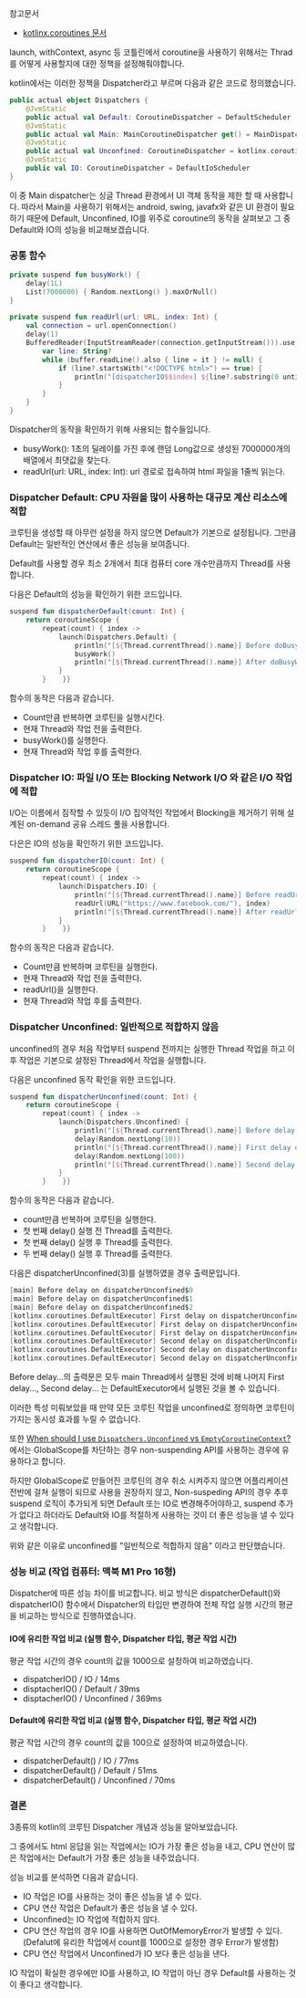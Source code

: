 참고문서
- [kotlinx.coroutines 문서](https://kotlinlang.org/docs/coroutines-overview.html)

launch, withContext, async 등 코틀린에서 coroutine을 사용하기 위해서는 Thrad를 어떻게 사용할지에 대한 정책을 설정해줘야합니다.

kotlin에서는 이러한 정책을 Dispatcher라고 부르며 다음과 같은 코드로 정의했습니다.

```kotlin
public actual object Dispatchers {
	@JvmStatic  
	public actual val Default: CoroutineDispatcher = DefaultScheduler
	@JvmStatic  
	public actual val Main: MainCoroutineDispatcher get() = MainDispatcherLoader.dispatcher
	@JvmStatic  
	public actual val Unconfined: CoroutineDispatcher = kotlinx.coroutines.Unconfined
	@JvmStatic  
	public val IO: CoroutineDispatcher = DefaultIoScheduler
}
```

이 중 Main dispatcher는 싱글 Thread 환경에서 UI 객체 동작을 제한 할 때 사용합니다. 따라서 Main을 사용하기 위해서는 android, swing, javafx와 같은 UI 환경이 필요하기 때문에 Default, Unconfined, IO를 위주로 coroutine의 동작을 살펴보고 그 중 Default와 IO의 성능을 비교해보겠습니다.

### 공통 함수
```kotlin
private suspend fun busyWork() {  
    delay(1L)  
    List(7000000) { Random.nextLong() }.maxOrNull()  
}  
  
private suspend fun readUrl(url: URL, index: Int) {  
    val connection = url.openConnection()  
    delay(1)  
    BufferedReader(InputStreamReader(connection.getInputStream())).use { buffer ->  
        var line: String?  
        while (buffer.readLine().also { line = it } != null) {  
            if (line?.startsWith("<!DOCTYPE html>") == true) {  
                println("[dispatcherIO$$index] ${line?.substring(0 until 15)}")  
            }  
        }  
    }  
}
```
Dispatcher의 동작을 확인하기 위해 사용되는 함수들입니다.
- busyWork(): 1초의 딜레이를 가진 후에 랜덤 Long값으로 생성된 7000000개의 배열에서 최댓값을 찾는다.
- readUrl(url: URL, index: Int): url 경로로 접속하여 html 파일을 1줄씩 읽는다.

### Dispatcher Default: CPU 자원을 많이 사용하는 대규모 계산 리소스에 적합
코루틴을 생성할 때 아무런 설정을 하지 않으면 Default가 기본으로 설정됩니다. 그만큼 Default는 일반적인 연산에서 좋은 성능을 보여줍니다.

Default를 사용할 경우 최소 2개에서 최대 컴퓨터 core 개수만큼까지 Thread를 사용합니다. 

다음은 Default의 성능을 확인하기 위한 코드입니다.
```kotlin
suspend fun dispatcherDefault(count: Int) {  
    return coroutineScope {  
        repeat(count) { index ->  
            launch(Dispatchers.Default) {  
                println("[${Thread.currentThread().name}] Before doBusyWork on dispatcherDefault$$index")  
                busyWork()  
                println("[${Thread.currentThread().name}] After doBusyWork on dispatcherDefault$$index")  
            }  
        }    }}
```

함수의 동작은 다음과 같습니다.
- Count만큼 반복하면 코루틴을 실행시킨다.
- 현재 Thread와 작업 전을 출력한다.
- busyWork()를 실행한다.
- 현재 Thread와 작업 후를 출력한다.

### Dispatcher IO: 파일 I/O 또는 Blocking Network I/O 와 같은 I/O 작업에 적합
I/O는 이름에서 짐작할 수 있듯이 I/O 집약적인 작업에서 Blocking을 제거하기 위해 설계된 on-demand 공유 스레드 풀을 사용합니다.

다은은 IO의 성능을 확인하기 위한 코드입니다.
```kotlin
suspend fun dispatcherIO(count: Int) {  
    return coroutineScope {  
        repeat(count) { index ->  
            launch(Dispatchers.IO) {  
                println("[${Thread.currentThread().name}] Before readUrl on dispatcherIO$$index")  
                readUrl(URL("https://www.facebook.com/"), index)
                println("[${Thread.currentThread().name}] After readUrl on dispatcherIO$${index}")  
            }  
        }    }}
```
함수의 동작은 다음과 같습니다.
- Count만큼 반복하며 코루틴을 실행한다.
- 현재 Thread와 작업 전을 출력한다.
- readUrl()을 실행한다.
- 현재 Thread와 작업 후를 출력한다.

### Dispatcher Unconfined: 일반적으로 적합하지 않음
unconfined의 경우 처음 작업부터 suspend 전까지는 실행한 Thread 작업을 하고 이후 작업은 기본으로 설정된 Thread에서 작업을 실행합니다.

다음은 unconfined 동작 확인을 위한 코드입니다.
```kotlin
suspend fun dispatcherUnconfined(count: Int) {  
    return coroutineScope {  
        repeat(count) { index ->  
            launch(Dispatchers.Unconfined) {  
                println("[${Thread.currentThread().name}] Before delay on dispatcherUnconfined$$index")  
                delay(Random.nextLong(10))  
                println("[${Thread.currentThread().name}] First delay on dispatcherUnconfined$$index")  
                delay(Random.nextLong(100))  
                println("[${Thread.currentThread().name}] Second delay on dispatcherUnconfined$$index")  
            }  
        }    }}
```
함수의 동작은 다음과 같습니다.
- count만큼 반복하며 코루틴을 실행한다.
- 첫 번째 delay() 실행 전 Thread를 출력한다.
- 첫 번째 delay() 실행 후 Thread를 출력한다.
- 두  번째 delay() 실행 후 Thread를 출력한다.

다음은 dispatcherUnconfined(3)를 실행하였을 경우 출력문입니다.
```kotlin
[main] Before delay on dispatcherUnconfined$0
[main] Before delay on dispatcherUnconfined$1
[main] Before delay on dispatcherUnconfined$2
[kotlinx.coroutines.DefaultExecutor] First delay on dispatcherUnconfined$1
[kotlinx.coroutines.DefaultExecutor] First delay on dispatcherUnconfined$2
[kotlinx.coroutines.DefaultExecutor] First delay on dispatcherUnconfined$0
[kotlinx.coroutines.DefaultExecutor] Second delay on dispatcherUnconfined$0
[kotlinx.coroutines.DefaultExecutor] Second delay on dispatcherUnconfined$2
[kotlinx.coroutines.DefaultExecutor] Second delay on dispatcherUnconfined$1
```
Before delay...의 출력문은 모두 main Thread에서 실행된 것에 비해 나머지 First delay..., Second delay... 는 DefaultExecutor에서 실행된 것을 볼 수 있습니다.

이러한 특성 미뤄보았을 때 만약 모든 코루틴 작업을 unconfined로 정의하면 코루틴이 가지는 동시성 효과를 누릴 수 없습니다.

또한 [When should I use `Dispatchers.Unconfined` vs `EmptyCoroutineContext`?](https://stackoverflow.com/questions/55169711/when-should-i-use-dispatchers-unconfined-vs-emptycoroutinecontext) 에서는 GlobalScope를 차단하는 경우 non-suspending API를 사용하는 경우에 유용하다고 합니다.

하지만 GlobalScope로 만들어진 코루틴의 경우 취소 시켜주지 않으면 어플리케이션 전반에 걸쳐 실행이 되므로 사용을 권장하지 않고, Non-suspeding API의 경우 추후 suspend 로직이 추가되게 되면 Default 또는 IO로 변경해주어야하고, suspend 추가가 없다고 하더라도 Default와 IO를 적절하게 사용하는 것이 더 좋은 성능을 낼 수 있다고 생각합니다.

위와 같은 이유로 unconfined를 "일반적으로 적합하지 않음" 이라고 판단했습니다.

### 성능 비교 (작업 컴퓨터: 맥북 M1 Pro 16형)
Dispatcher에 따른 성능 차이를 비교합니다. 비교 방식은 dispatcherDefault()와 dispatcherIO() 함수에서 Dispatcher의 타입만 변경하여 전체 작업 실행 시간의 평균을 비교하는 방식으로 진행하였습니다.

#### IO에 유리한 작업 비교 (실행 함수, Dispatcher 타입, 평균 작업 시간)
평균 작업 시간의 경우 count의 값을 1000으로 설정하여 비교하였습니다.
- dispatcherIO() / IO / 14ms
- disptacherIO() / Default / 39ms
- disptacherIO() / Unconfined / 369ms

#### Default에 유리한 작업 비교 (실행 함수, Dispatcher 타입, 평균 작업 시간)
평균 작업 시간의 경우 count의 값을 100으로 설정하여 비교하였습니다.
- dispatcherDefault() / IO / 77ms  
- dispatcherDefault() / Default / 51ms
- dispatcherDefault() / Unconfined / 70ms

### 결론
3종류의 kotlin의 코루틴 Dispatcher 개념과 성능을 알아보았습니다.

그 중에서도 html 응답을 읽는 작업에서는 IO가 가장 좋은 성능을 내고, CPU 연산이 많은 작업에서는 Default가 가장 좋은 성능을 내주었습니다.

성능 비교를 분석하면 다음과 같습니다.
- IO 작업은 IO를 사용하는 것이 좋은 성능을 낼 수 있다.
- CPU 연산 작업은 Default가 좋은 성능을 낼 수 있다.
- Unconfined는 IO 작업에 적합하지 않다.
- CPU 연산 작업의 경우 IO를 사용하면 OutOfMemoryError가 발생할 수 있다. (Defalut에 유리한 작업에서 count를 1000으로 설정한 경우 Error가 발생함)
- CPU 연산 작업에서 Unconfined가 IO 보다 좋은 성능을 낸다.

IO 작업이 확실한 경우에만 IO를 사용하고, IO 작업이 아닌 경우 Default를 사용하는 것이 좋다고 생각합니다.